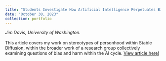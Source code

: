 ```yaml
---
title: "Students Investigate How Artificial Intelligence Perpetuates Biases"
date: "October 30, 2023"
collection: portfolio
---
```

_Jim Davis, University of Washington._
<br><br>
This article covers my work on stereotypes of personhood within Stable Diffusion, within the broader work of a research group collectively examining questions of bias and harm within the AI cycle. <a href = "https://ischool.uw.edu/news/2023/10/students-investigate-how-artificial-intelligence-perpetuates-biases?fbclid=IwAR2nyV0_RiuBVnutpGhnZucRD6e837bVYqHUDzKWWB4iV8KHhj6ltDHDF4A">View article here!</a>
